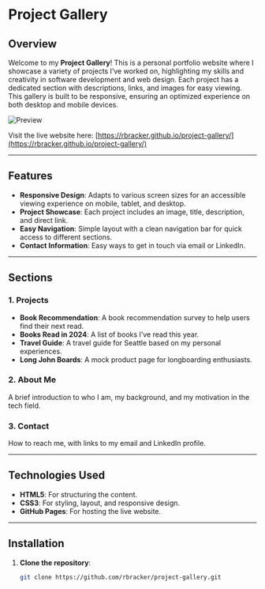 # Project Gallery

## Overview
Welcome to my **Project Gallery**! This is a personal portfolio website where I showcase a variety of projects I’ve worked on, highlighting my skills and creativity in software development and web design. Each project has a dedicated section with descriptions, links, and images for easy viewing. This gallery is built to be responsive, ensuring an optimized experience on both desktop and mobile devices.

![Preview](assets/images/giphy%20(2).gif)

Visit the live website here: [https://rbracker.github.io/project-gallery/](https://rbracker.github.io/project-gallery/)

---

## Features
- **Responsive Design**: Adapts to various screen sizes for an accessible viewing experience on mobile, tablet, and desktop.
- **Project Showcase**: Each project includes an image, title, description, and direct link.
- **Easy Navigation**: Simple layout with a clean navigation bar for quick access to different sections.
- **Contact Information**: Easy ways to get in touch via email or LinkedIn.

---

## Sections

### 1. Projects
- **Book Recommendation**: A book recommendation survey to help users find their next read.
- **Books Read in 2024**: A list of books I’ve read this year.
- **Travel Guide**: A travel guide for Seattle based on my personal experiences.
- **Long John Boards**: A mock product page for longboarding enthusiasts.

### 2. About Me
A brief introduction to who I am, my background, and my motivation in the tech field.

### 3. Contact
How to reach me, with links to my email and LinkedIn profile.

---

## Technologies Used
- **HTML5**: For structuring the content.
- **CSS3**: For styling, layout, and responsive design.
- **GitHub Pages**: For hosting the live website.

---

## Installation

1. **Clone the repository**:
   ```bash
   git clone https://github.com/rbracker/project-gallery.git
